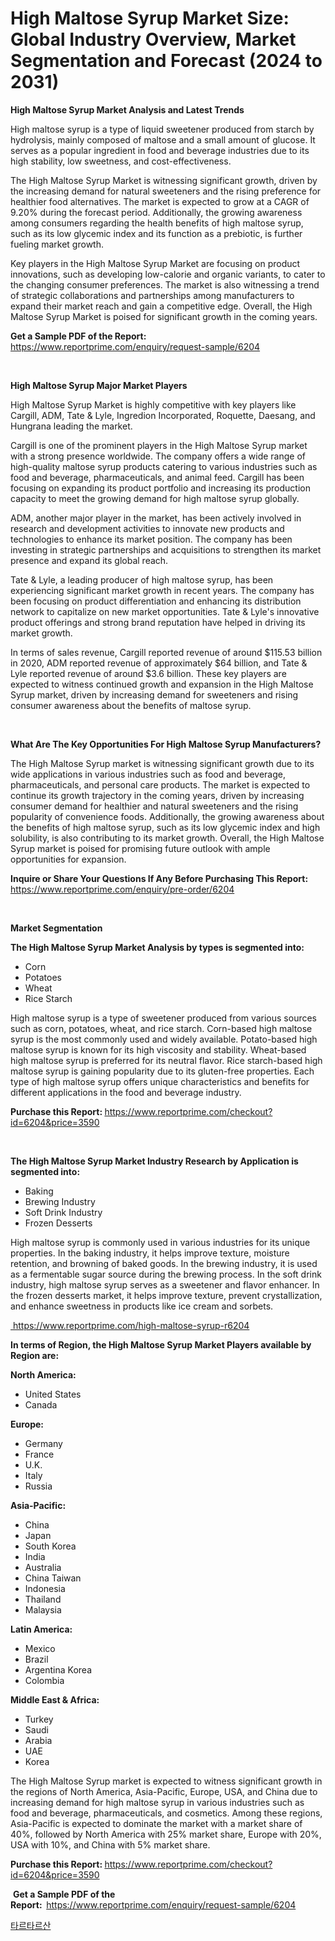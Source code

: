 <p><h1>High Maltose Syrup Market Size: Global Industry Overview, Market Segmentation and Forecast (2024 to 2031)</h1></p><p><strong>High Maltose Syrup Market Analysis and Latest Trends</strong></p>
<p><p>High maltose syrup is a type of liquid sweetener produced from starch by hydrolysis, mainly composed of maltose and a small amount of glucose. It serves as a popular ingredient in food and beverage industries due to its high stability, low sweetness, and cost-effectiveness.</p><p>The High Maltose Syrup Market is witnessing significant growth, driven by the increasing demand for natural sweeteners and the rising preference for healthier food alternatives. The market is expected to grow at a CAGR of 9.20% during the forecast period. Additionally, the growing awareness among consumers regarding the health benefits of high maltose syrup, such as its low glycemic index and its function as a prebiotic, is further fueling market growth.</p><p>Key players in the High Maltose Syrup Market are focusing on product innovations, such as developing low-calorie and organic variants, to cater to the changing consumer preferences. The market is also witnessing a trend of strategic collaborations and partnerships among manufacturers to expand their market reach and gain a competitive edge. Overall, the High Maltose Syrup Market is poised for significant growth in the coming years.</p></p>
<p><strong>Get a Sample PDF of the Report:&nbsp;</strong> <a href="https://www.reportprime.com/enquiry/request-sample/6204">https://www.reportprime.com/enquiry/request-sample/6204</a></p>
<p>&nbsp;</p>
<p><strong>High Maltose Syrup Major Market Players</strong></p>
<p><p>High Maltose Syrup Market is highly competitive with key players like Cargill, ADM, Tate & Lyle, Ingredion Incorporated, Roquette, Daesang, and Hungrana leading the market. </p><p>Cargill is one of the prominent players in the High Maltose Syrup market with a strong presence worldwide. The company offers a wide range of high-quality maltose syrup products catering to various industries such as food and beverage, pharmaceuticals, and animal feed. Cargill has been focusing on expanding its product portfolio and increasing its production capacity to meet the growing demand for high maltose syrup globally.</p><p>ADM, another major player in the market, has been actively involved in research and development activities to innovate new products and technologies to enhance its market position. The company has been investing in strategic partnerships and acquisitions to strengthen its market presence and expand its global reach.</p><p>Tate & Lyle, a leading producer of high maltose syrup, has been experiencing significant market growth in recent years. The company has been focusing on product differentiation and enhancing its distribution network to capitalize on new market opportunities. Tate & Lyle's innovative product offerings and strong brand reputation have helped in driving its market growth.</p><p>In terms of sales revenue, Cargill reported revenue of around $115.53 billion in 2020, ADM reported revenue of approximately $64 billion, and Tate & Lyle reported revenue of around $3.6 billion. These key players are expected to witness continued growth and expansion in the High Maltose Syrup market, driven by increasing demand for sweeteners and rising consumer awareness about the benefits of maltose syrup.</p></p>
<p>&nbsp;</p>
<p><strong>What Are The Key Opportunities For High Maltose Syrup Manufacturers?</strong></p>
<p><p>The High Maltose Syrup market is witnessing significant growth due to its wide applications in various industries such as food and beverage, pharmaceuticals, and personal care products. The market is expected to continue its growth trajectory in the coming years, driven by increasing consumer demand for healthier and natural sweeteners and the rising popularity of convenience foods. Additionally, the growing awareness about the benefits of high maltose syrup, such as its low glycemic index and high solubility, is also contributing to its market growth. Overall, the High Maltose Syrup market is poised for promising future outlook with ample opportunities for expansion.</p></p>
<p><strong>Inquire or Share Your Questions If Any Before Purchasing This Report:</strong> <a href="https://www.reportprime.com/enquiry/pre-order/6204">https://www.reportprime.com/enquiry/pre-order/6204</a></p>
<p>&nbsp;</p>
<p><strong>Market Segmentation</strong></p>
<p><strong>The High Maltose Syrup Market Analysis by types is segmented into:</strong></p>
<p><ul><li>Corn</li><li>Potatoes</li><li>Wheat</li><li>Rice Starch</li></ul></p>
<p><p>High maltose syrup is a type of sweetener produced from various sources such as corn, potatoes, wheat, and rice starch. Corn-based high maltose syrup is the most commonly used and widely available. Potato-based high maltose syrup is known for its high viscosity and stability. Wheat-based high maltose syrup is preferred for its neutral flavor. Rice starch-based high maltose syrup is gaining popularity due to its gluten-free properties. Each type of high maltose syrup offers unique characteristics and benefits for different applications in the food and beverage industry.</p></p>
<p><strong>Purchase this Report:&nbsp;</strong><a href="https://www.reportprime.com/checkout?id=6204&price=3590">https://www.reportprime.com/checkout?id=6204&price=3590</a></p>
<p>&nbsp;</p>
<p><strong>The High Maltose Syrup Market Industry Research by Application is segmented into:</strong></p>
<p><ul><li>Baking</li><li>Brewing Industry</li><li>Soft Drink Industry</li><li>Frozen Desserts</li></ul></p>
<p><p>High maltose syrup is commonly used in various industries for its unique properties. In the baking industry, it helps improve texture, moisture retention, and browning of baked goods. In the brewing industry, it is used as a fermentable sugar source during the brewing process. In the soft drink industry, high maltose syrup serves as a sweetener and flavor enhancer. In the frozen desserts market, it helps improve texture, prevent crystallization, and enhance sweetness in products like ice cream and sorbets.</p></p>
<p><a href="https://www.reportprime.com/high-maltose-syrup-r6204">&nbsp;https://www.reportprime.com/high-maltose-syrup-r6204</a></p>
<p><strong>In terms of Region, the High Maltose Syrup Market Players available by Region are:</strong></p>
<p>
    <p> <strong> North America: </strong>
        <ul>
            <li>United States</li>
            <li>Canada</li>
        </ul>
        </p> 
    <p> <strong> Europe: </strong>
        <ul>
            <li>Germany</li>
            <li>France</li>
            <li>U.K.</li>
            <li>Italy</li>
            <li>Russia</li>
        </ul>
        </p> 
    <p> <strong> Asia-Pacific: </strong>
        <ul>
            <li>China</li>
            <li>Japan</li>
            <li>South Korea</li>
            <li>India</li>
            <li>Australia</li>
            <li>China Taiwan</li>
            <li>Indonesia</li>
            <li>Thailand</li>
            <li>Malaysia</li>
        </ul>
        </p> 
    <p> <strong> Latin America: </strong>
        <ul>
            <li>Mexico</li>
            <li>Brazil</li>
            <li>Argentina Korea</li>
            <li>Colombia</li>
        </ul>
        </p> 
    <p> <strong> Middle East & Africa: </strong>
        <ul>
            <li>Turkey</li>
            <li>Saudi</li>
            <li>Arabia</li>
            <li>UAE</li>
            <li>Korea</li>
        </ul>
    </p>
    </p>
<p><p>The High Maltose Syrup market is expected to witness significant growth in the regions of North America, Asia-Pacific, Europe, USA, and China due to increasing demand for high maltose syrup in various industries such as food and beverage, pharmaceuticals, and cosmetics. Among these regions, Asia-Pacific is expected to dominate the market with a market share of 40%, followed by North America with 25% market share, Europe with 20%, USA with 10%, and China with 5% market share.</p></p>
<p><strong>Purchase this Report: </strong><a href="https://www.reportprime.com/checkout?id=6204&price=3590">https://www.reportprime.com/checkout?id=6204&price=3590</a></p>
<p>&nbsp;<strong>Get a Sample PDF of the Report:&nbsp;&nbsp;</strong><a href="https://www.reportprime.com/enquiry/request-sample/6204">https://www.reportprime.com/enquiry/request-sample/6204</a></p>
<p><strong></strong></p>
<p><p><a href="https://github.com/Tristiarton768456/Market-Research-Report-List-1/blob/main/855524916693.md">타르타르산</a></p></p>